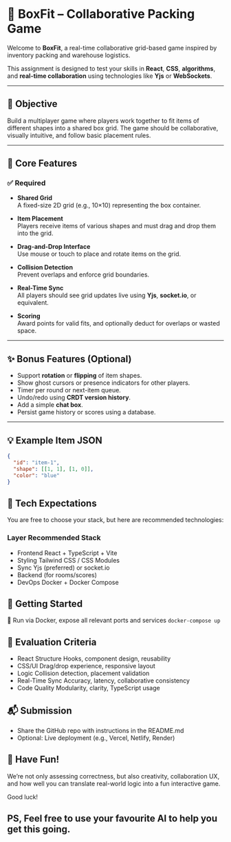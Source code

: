 # 🧩 BoxFit – Collaborative Packing Game

Welcome to **BoxFit**, a real-time collaborative grid-based game inspired by inventory packing and warehouse logistics.

This assignment is designed to test your skills in **React**, **CSS**, **algorithms**, and **real-time collaboration** using technologies like **Yjs** or **WebSockets**.

---

## 🎯 Objective

Build a multiplayer game where players work together to fit items of different shapes into a shared box grid. The game should be collaborative, visually intuitive, and follow basic placement rules.

---

## 🧱 Core Features

### ✅ Required

- **Shared Grid**  
  A fixed-size 2D grid (e.g., 10×10) representing the box container.

- **Item Placement**  
  Players receive items of various shapes and must drag and drop them into the grid.

- **Drag-and-Drop Interface**  
  Use mouse or touch to place and rotate items on the grid.

- **Collision Detection**  
  Prevent overlaps and enforce grid boundaries.

- **Real-Time Sync**  
  All players should see grid updates live using **Yjs**, **socket.io**, or equivalent.

- **Scoring**  
  Award points for valid fits, and optionally deduct for overlaps or wasted space.

---

## ✨ Bonus Features (Optional)

- Support **rotation** or **flipping** of item shapes.
- Show ghost cursors or presence indicators for other players.
- Timer per round or next-item queue.
- Undo/redo using **CRDT version history**.
- Add a simple **chat box**.
- Persist game history or scores using a database.

---

## 💡 Example Item JSON

```json
{
  "id": "item-1",
  "shape": [[1, 1], [1, 0]],
  "color": "blue"
}
```

## 🧠 Tech Expectations
You are free to choose your stack, but here are recommended technologies:

### Layer	Recommended Stack
* Frontend	React + TypeScript + Vite
* Styling	Tailwind CSS / CSS Modules
* Sync	Yjs (preferred) or socket.io
* Backend (for rooms/scores)
* DevOps	Docker + Docker Compose

## 🚀 Getting Started
🐳 Run via Docker, expose all relevant ports and services
`docker-compose up `

## 🧪 Evaluation Criteria
* React Structure	Hooks, component design, reusability
* CSS/UI	Drag/drop experience, responsive layout
* Logic	Collision detection, placement validation
* Real-Time Sync	Accuracy, latency, collaborative consistency
* Code Quality	Modularity, clarity, TypeScript usage

## 📬 Submission
* Share the GitHub repo with instructions in the README.md
* Optional: Live deployment (e.g., Vercel, Netlify, Render)

## 🙌 Have Fun!
We’re not only assessing correctness, but also creativity, collaboration UX, and how well you can translate real-world logic into a fun interactive game.

Good luck!

## PS, Feel free to use your favourite AI to help you get this going.
